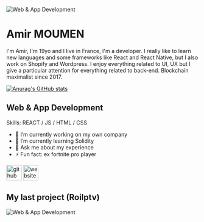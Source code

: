 ![Web & App Development](https://scontent-mrs2-2.xx.fbcdn.net/v/t39.30808-6/256356780_2190709327764907_3640573721515699277_n.jpg?_nc_cat=102&_nc_rgb565=1&ccb=1-5&_nc_sid=730e14&_nc_ohc=ptArDXwODiUAX80gUdc&_nc_ht=scontent-mrs2-2.xx&oh=cd1e6b0c95d16a9266f10562845addea&oe=6194DAD9)
# Amir MOUMEN


I'm Amir, I'm 19yo and I live in France, I'm a developer. I really like to learn new languages and some frameworks like React and React Native, but I also work on Shopify and Wordpress. I enjoy everything related to UI, UX but I give a particular attention for everything related to back-end.
Blockchain maximalist since 2017.


[![Anurag's GitHub stats](https://github-readme-stats.vercel.app/api?username=Zayox)](https://github.com/anuraghazra/github-readme-stats)


## Web & App Development


Skills: REACT / JS / HTML / CSS

- 🔭 I’m currently working on my own company 
- 🌱 I’m currently learning Solidity 
- 💬 Ask me about my experience 
- ⚡ Fun fact: ex fortnite pro player 


[<img src='https://cdn.jsdelivr.net/npm/simple-icons@3.0.1/icons/github.svg' alt='github' height='40'>](https://github.com/zayox)  [<img src='https://cdn.jsdelivr.net/npm/simple-icons@3.0.1/icons/icloud.svg' alt='website' height='40'>](zayox.github.io)  


## My last project (RoiIptv)

![Web & App Development](https://scontent-mrs2-2.xx.fbcdn.net/v/t39.30808-6/256880300_2190716391097534_1195590608729800954_n.jpg?_nc_cat=101&ccb=1-5&_nc_sid=730e14&_nc_ohc=uVjyRrCe99gAX9aMjZa&_nc_ht=scontent-mrs2-2.xx&oh=490ae0182b017c9d3f26635851a9a7ab&oe=6194D917)










